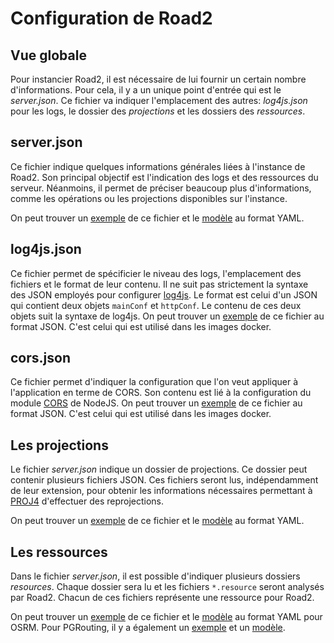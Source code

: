 # Configuration de Road2

## Vue globale 

Pour instancier Road2, il est nécessaire de lui fournir un certain nombre d'informations. Pour cela, il y a un unique point d'entrée qui est le *server.json*. Ce fichier va indiquer l'emplacement des autres: *log4js.json* pour les logs, le dossier des *projections* et les dossiers des *ressources*. 

## server.json

Ce fichier indique quelques informations générales liées à l'instance de Road2. Son principal objectif est l'indication des logs et des ressources du serveur. Néanmoins, il permet de préciser beaucoup plus d'informations, comme les opérations ou les projections disponibles sur l'instance. 

On peut trouver un [exemple](../../docker/config/road2.json) de ce fichier et le [modèle](./configuration_model.yaml) au format YAML. 

## log4js.json

Ce fichier permet de spécificier le niveau des logs, l'emplacement des fichiers et le format de leur contenu. Il ne suit pas strictement la syntaxe des JSON employés pour configurer [log4js](https://log4js-node.github.io/log4js-node/).
Le format est celui d'un JSON qui contient deux objets `mainConf` et `httpConf`. Le contenu de ces deux objets suit la syntaxe de log4js. 
On peut trouver un [exemple](../../docker/config/log4js.json) de ce fichier au format JSON. C'est celui qui est utilisé dans les images docker.  

## cors.json 

Ce fichier permet d'indiquer la configuration que l'on veut appliquer à l'application en terme de CORS. Son contenu est lié à la configuration du module [CORS](https://www.npmjs.com/package/cors#configuration-options) de NodeJS. 
On peut trouver un [exemple](../../docker/config/cors.json) de ce fichier au format JSON. C'est celui qui est utilisé dans les images docker.  

## Les projections 

Le fichier *server.json* indique un dossier de projections. Ce dossier peut contenir plusieurs fichiers JSON. Ces fichiers seront lus, indépendamment de leur extension, pour obtenir les informations nécessaires permettant à [PROJ4](http://proj4js.org/) d'effectuer des reprojections. 

On peut trouver un [exemple](../../docker/config/projections/projection.json) de ce fichier et le [modèle](./projection_model.yaml) au format YAML.

## Les ressources 

Dans le fichier *server.json*, il est possible d'indiquer plusieurs dossiers *resources*. Chaque dossier sera lu et les fichiers `*.resource` seront analysés par Road2. Chacun de ces fichiers représente une ressource pour Road2. 

On peut trouver un [exemple](../../docker/config/resources/corse.resource) de ce fichier et le [modèle](./resource_model_osrm.yaml) au format YAML pour OSRM. Pour PGRouting, il y a également un [exemple](./bduni_idf_pgr.resource) et un [modèle](./resource_model_pgr.yaml). 